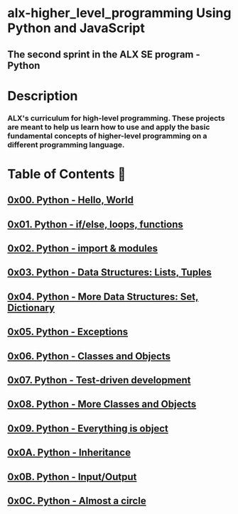 # alx-higher_level_programming Using Python and JavaScript

## The second sprint in the ALX SE program - Python

# Description

### ALX's curriculum for high-level programming. These projects are meant to help us learn how to use and apply the basic fundamental concepts of higher-level programming on a different programming language.

# Table of Contents 📂

## [0x00. Python - Hello, World](./0x00-python-hello_world)
## [0x01. Python - if/else, loops, functions](./0x01-python-if_else_loops_functions)
## [0x02. Python - import & modules](./0x02-python-import_modules)
## [0x03. Python - Data Structures: Lists, Tuples](./0x03-python-data_structures)
## [0x04. Python - More Data Structures: Set, Dictionary](./0x04-python-more_data_structures)
## [0x05. Python - Exceptions](./0x05-python-exceptions)
## [0x06. Python - Classes and Objects](./0x06-python-classes)
## [0x07. Python - Test-driven development](./0x07-python-test_driven_development)
## [0x08. Python - More Classes and Objects](./0x08-python-more_classes)
## [0x09. Python - Everything is object](./0x09-python-everything_is_object)
## [0x0A. Python - Inheritance](./0x0A-python-inheritance)
## [0x0B. Python - Input/Output](./0x0B-python-input_output)
## [0x0C. Python - Almost a circle](./0x0C-python-almost_a_circle)

